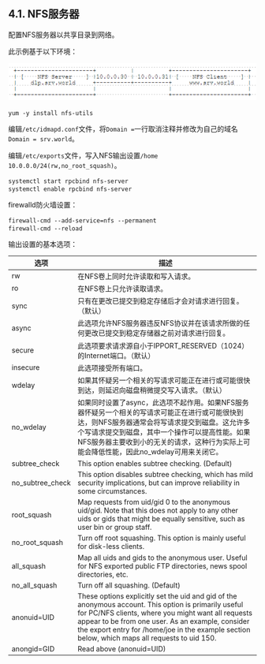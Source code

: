 ## 4.1. NFS服务器

配置NFS服务器以共享目录到网络。

此示例基于以下环境：

![nfs-environment](../Contents/nfs-environment.png)

`yum -y install nfs-utils`

编辑`/etc/idmapd.conf`文件，将`Domain =`一行取消注释并修改为自己的域名`Domain = srv.world`。

编辑`/etc/exports`文件，写入NFS输出设置`/home 10.0.0.0/24(rw,no_root_squash)`。

```
systemctl start rpcbind nfs-server
systemctl enable rpcbind nfs-server
```

firewalld防火墙设置：

```
firewall-cmd --add-service=nfs --permanent
firewall-cmd --reload
```

输出设置的基本选项：

|选项|描述|
|-|-|
|rw|在NFS卷上同时允许读取和写入请求。|
|ro|在NFS卷上只允许读取请求。|
|sync|只有在更改已提交到稳定存储后才会对请求进行回复。（默认）|
|async|此选项允许NFS服务器违反NFS协议并在该请求所做的任何更改已提交到稳定存储器之前对请求进行回复。|
|secure|此选项要求请求源自小于IPPORT_RESERVED（1024）的Internet端口。（默认）|
|insecure|此选项接受所有端口。|
|wdelay|如果其怀疑另一个相关的写请求可能正在进行或可能很快到达，则延迟向磁盘稍微提交写入请求。（默认）|
|no_wdelay|如果同时设置了async，此选项不起作用。如果NFS服务器怀疑另一个相关的写请求可能正在进行或可能很快到达，则NFS服务器通常会将写请求提交到磁盘。这允许多个写请求提交到磁盘，其中一个操作可以提高性能。如果NFS服务器主要收到小的无关的请求，这种行为实际上可能会降低性能，因此no_wdelay可用来关闭它。|
|subtree_check|This option enables subtree checking. (Default)|
|no_subtree_check|This option disables subtree checking, which has mild security implications, but can improve reliability in some circumstances.|
|root_squash|Map requests from uid/gid 0 to the anonymous uid/gid. Note that this does not apply to any other uids or gids that might be equally sensitive, such as user bin or group staff.|
|no_root_squash|Turn off root squashing. This option is mainly useful for disk-less clients.|
|all_squash|Map all uids and gids to the anonymous user. Useful for NFS exported public FTP directories, news spool directories, etc.|
|no_all_squash|Turn off all squashing. (Default)|
|anonuid=UID|These options explicitly set the uid and gid of the anonymous account. This option is primarily useful for PC/NFS clients, where you might want all requests appear to be from one user. As an example, consider the export entry for /home/joe in the example section below, which maps all requests to uid 150.|
|anongid=GID|Read above (anonuid=UID)|
























































































